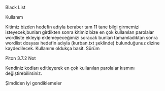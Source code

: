 Black List

Kullanım

Kitimiz bizden hedefin adıyla beraber tam 11 tane bilgi girmemizi isteyecek,bunları girdikten sonra kitimiz bize en çok kullanılan parolalar wordliste ekleyip eklemeyeceğimizi soracak bunları tamamladıktan sonra wordlist dosyası hedefin adıyla (kurban.txt şeklinde) bulunduğunuz dizine kaydedilecek. Kullanımı oldukça basit.
Sürüm

Piton 3.7.2
Not

Kendiniz kodları editleyerek en çok kullanılan parolalar kısmını değiştirebilirsiniz.

Şimdiden iyi gondiklemeler